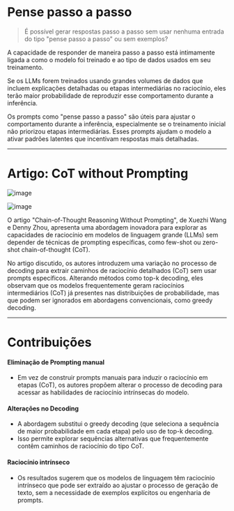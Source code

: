 # Pense passo a passo

> É possível gerar respostas passo a passo sem usar nenhuma entrada do tipo "pense passo a passo" ou sem exemplos?

A capacidade de responder de maneira passo a passo está intimamente ligada a como o modelo foi treinado
e ao tipo de dados usados em seu treinamento.

Se os LLMs forem treinados usando grandes volumes de dados que incluem explicações detalhadas ou etapas intermediárias no raciocínio,
eles terão maior probabilidade de reproduzir esse comportamento durante a inferência.

Os prompts como "pense passo a passo" são úteis para ajustar o comportamento durante a inferência,
especialmente se o treinamento inicial não priorizou etapas intermediárias.
Esses prompts ajudam o modelo a ativar padrões latentes que incentivam respostas mais detalhadas.

---
# Artigo: CoT without Prompting

![image](https://github.com/user-attachments/assets/0d4f143c-0e13-4dfc-88e5-4923c4b761bd)

![image](https://github.com/user-attachments/assets/e8213287-3d0a-4b18-8929-7d3c3b5c011f)

O artigo "Chain-of-Thought Reasoning Without Prompting", de Xuezhi Wang e Denny Zhou, apresenta uma abordagem inovadora para explorar as capacidades de raciocínio em modelos de linguagem grande (LLMs) sem depender de técnicas de prompting específicas, como few-shot ou zero-shot chain-of-thought (CoT).

No artigo discutido, os autores introduzem uma variação no processo de decoding para extrair caminhos de raciocínio detalhados (CoT) sem usar prompts específicos. Alterando métodos como top-k decoding, eles observam que os modelos frequentemente geram raciocínios intermediários (CoT) já presentes nas distribuições de probabilidade, mas que podem ser ignorados em abordagens convencionais, como greedy decoding.

---
# Contribuições

#### Eliminação de Prompting manual
- Em vez de construir prompts manuais para induzir o raciocínio em etapas (CoT), os autores propõem alterar o processo de decoding para acessar as habilidades de raciocínio intrínsecas do modelo.

#### Alterações no Decoding
- A abordagem substitui o greedy decoding (que seleciona a sequência de maior probabilidade em cada etapa) pelo uso de top-k decoding.
-  Isso permite explorar sequências alternativas que frequentemente contêm caminhos de raciocínio do tipo CoT.

#### Raciocínio intrínseco
- Os resultados sugerem que os modelos de linguagem têm raciocínio intrínseco que pode ser extraído ao ajustar o processo de geração de texto, sem a necessidade de exemplos explícitos ou engenharia de prompts.

